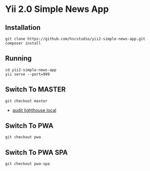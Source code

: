 # Yii 2.0 Simple News App

## Installation

```
git clone https://github.com/hscstudio/yii2-simple-news-app.git
composer install
```

## Running

```
cd yii2-simple-news-app
yii serve --port=999
```

## Switch To MASTER

```
git checkout master 
```

- [audit lighthouse local](audit/localhost_999-20190622T173004.json)

## Switch To PWA

```
git checkout pwa 
```

## Switch To PWA SPA

```
git checkout pwa-spa
```

